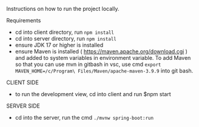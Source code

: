 Instructions on how to run the project locally.

Requirements
- cd into client directory, run `npm install`
- cd into server directory, run `npm install`
- ensure JDK 17 or higher is installed
- ensure Maven is installed ( https://maven.apache.org/download.cgi ) and added to system variables in environment variable. To add Maven so that you can use mvn in gitbash in vsc, use cmd `export MAVEN_HOME=/c/Program\ Files/Maven/apache-maven-3.9.9` into git bash.

CLIENT SIDE
- to run the development view, cd into client and run $npm start

SERVER SIDE
- cd into the server, run the cmd `./mvnw spring-boot:run`
